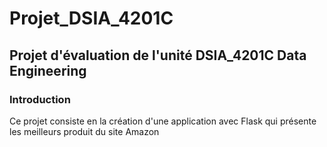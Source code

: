 # Projet_DSIA_4201C
## Projet d'évaluation de l'unité DSIA_4201C Data Engineering 

### Introduction 
Ce projet consiste en la création d'une application avec Flask qui présente les meilleurs produit du site Amazon
